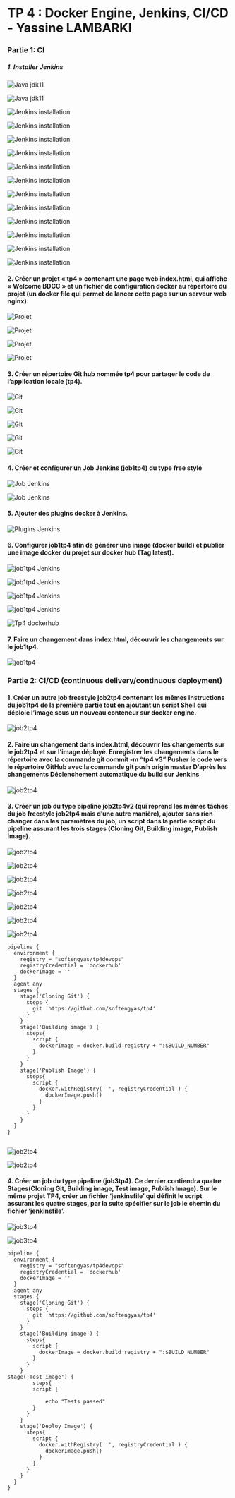 # TP 4 : Docker Engine, Jenkins, CI/CD - Yassine LAMBARKI

### Partie 1: CI

##### 1. Installer Jenkins
![Java jdk11](/images/java.jpg)

![Java jdk11](/images/java11%20%20en%20cours.jpg)

![Jenkins installation](/images/jenkins.jpg)

![Jenkins installation](/images/jenkins%20port.jpg)

![Jenkins installation](/images/jenkins%20nst.jpg)

![Jenkins installation](/images/jenkins%20jdk.jpg)

![Jenkins installation](/images/jenkins%20finished.jpg)

![Jenkins installation](/images/installer%20les%20plugins.jpg)

![Jenkins installation](/images/installation.jpg)

![Jenkins installation](/images/redemarrage%20jenkins.jpg)

![Jenkins installation](/images/admin.jpg)

![Jenkins installation](/images/admin%20jenkins.jpg)

![Jenkins installation](/images/admin%20create%20user.jpg)

![Jenkins installation](/images/connexion.jpg)


#### 2. Créer un projet « tp4 » contenant une page web index.html, qui affiche « Welcome BDCC » et un fichier de configuration docker au répertoire du projet (un docker file qui permet de lancer cette page sur un serveur web nginx).

![Projet](/images/projet.jpg)

![Projet](/images/dockerfile.jpg)

![Projet](/images/welcome.jpg)

![Projet](/images/eclipse.jpg)


#### 3. Créer un répertoire Git hub nommée tp4 pour partager le code de l’application locale (tp4).

![Git](/images/git%20tp4.jpg)


![Git](/images/git%20add%20.jpg)

![Git](/images/git%20commit%20-m.jpg)

![Git](/images/git%20push%20cmd.jpg)

![Git](/images/git%20push.jpg)

#### 4. Créer et configurer un Job Jenkins (job1tp4) du type free style


![Job Jenkins](/images/saisir%20un%20job.jpg)

![Job Jenkins](/images/top1job1.jpg)

#### 5. Ajouter des plugins docker à Jenkins.

![Plugins Jenkins](/images/docker%20commons.jpg)


#### 6. Configurer job1tp4 afin de générer une image (docker build) et publier une image docker du projet sur docker hub (Tag latest).

![job1tp4 Jenkins](/images/repo%20jenkins.jpg)

![job1tp4 Jenkins](/images/mot%20de%20passe.jpg)

![job1tp4 Jenkins](/images/screencapture-localhost-8079-job-job1tp4-configure-2023-01-15-10_55_23.png)


![job1tp4 Jenkins](/images/screencapture-localhost-8079-manage-configure-2023-01-15-21_09_03%20(1).png)


![Tp4 dockerhub](/images/tp4%20docker%20hub.jpg)



#### 7. Faire un changement dans index.html, découvrir les changements sur le job1tp4.

![job1tp4](/images/tp1.png)


### Partie 2: CI/CD (continuous delivery/continuous deployment)

#### 1. Créer un autre job freestyle job2tp4 contenant les mêmes instructions du job1tp4 de la première partie tout en ajoutant un script Shell qui déploie l’image sous un nouveau conteneur sur docker engine.


![job2tp4](/images/tp2-4.png)

#### 2. Faire un changement dans index.html, découvrir les changements sur le job2tp4 et sur l’image déployé. Enregistrer les changements dans le répertoire avec la commande git commit -m “tp4 v3” Pusher le code vers le répertoire GitHub avec la commande git push origin master D’après les changements Déclenchement automatique du build sur Jenkins

![job2tp4](/images/tp2.png)

#### 3. Créer un job du type pipeline job2tp4v2 (qui reprend les mêmes tâches du job freestyle job2tp4 mais d’une autre manière), ajouter sans rien changer dans les paramètres du job, un script dans la partie script du pipeline assurant les trois stages (Cloning Git, Building image, Publish Image).


![job2tp4](/images/pipeline.jpg)

![job2tp4](/images/tpscript2.png)

![job2tp4](/images/tp%20pour%20script.jpg)

![job2tp4](/images/tp%20script%20success.jpg)

![job2tp4](/images/docker%20pipeline%20-%20script.jpg)

![job2tp4](/images/build%20success%20automatique.jpg)

![job2tp4](/images/screencapture-localhost-8079-job-job2tp4v2-2023-01-15-22_30_25.png)




`````
pipeline {
  environment {
    registry = "softengyas/tp4devops"
    registryCredential = 'dockerhub'
    dockerImage = ''
  }
  agent any
  stages {
    stage('Cloning Git') {
      steps {
        git 'https://github.com/softengyas/tp4'
      }
    }
    stage('Building image') {
      steps{
        script {
          dockerImage = docker.build registry + ":$BUILD_NUMBER"
        }
      }
    }
    stage('Publish Image') {
      steps{
        script {
          docker.withRegistry( '', registryCredential ) {
            dockerImage.push()
          }
        }
      }
    }
  }
}


`````

![job2tp4](/images/jenkins%20file.jpg)


![job2tp4](/images/jenkins%204eme.jpg)


#### 4. Créer un job du type pipeline (job3tp4). Ce dernier contiendra quatre Stages(Cloning Git, Building image, Test image, Publish Image). Sur le même projet TP4, créer un fichier ‘jenkinsfile’ qui définit le script assurant les quatre stages, par la suite spécifier sur le job le chemin du fichier ‘jenkinsfile’.


![job3tp4](/images/scm%20job3.jpg)

![job3tp4](/images/scm%20jenkins.png)



````
pipeline {
  environment {
    registry = "softengyas/tp4devops"
    registryCredential = 'dockerhub'
    dockerImage = ''
  }
  agent any
  stages {
    stage('Cloning Git') {
      steps {
        git 'https://github.com/softengyas/tp4'
      }
    }
    stage('Building image') {
      steps{
        script {
          dockerImage = docker.build registry + ":$BUILD_NUMBER"
        }
      }
    }
stage('Test image') {
        steps{
        script {
        
            echo "Tests passed"
        }
      }
    }
    stage('Deploy Image') {
      steps{
        script {
          docker.withRegistry( '', registryCredential ) {
            dockerImage.push()
          }
        }
      }
    }
  }
}
````










